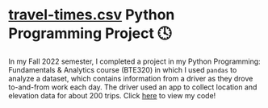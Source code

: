 # [travel-times.csv](https://github.com/GalvanizeDataScience/ml-workshop/blob/master/data/travel-times.csv) Python Programming Project :clock4:
In my Fall 2022 semester, I completed a project in my Python Programming: Fundamentals & Analytics course (BTE320) in which I used `pandas` to analyze a dataset, which contains information from a driver as they drove to-and-from work each day. The driver used an app to collect location and elevation data for about 200 trips. Click [here](https://github.com/icg42/travel-times/blob/main/travel-times.ipynb) to view my code!
